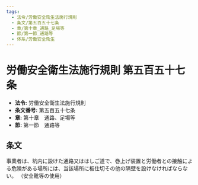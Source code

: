 ```yaml
---
tags:
  - 法令/労働安全衛生法施行規則
  - 条文/第五百五十七条
  - 章/第十章_通路_足場等
  - 節/第一節_通路等
  - 体系/労働安全衛生
---
```

# 労働安全衛生法施行規則 第五百五十七条

- **法令:** 労働安全衛生法施行規則
- **条文番号:** 第五百五十七条
- **章:** 第十章　通路、足場等
- **節:** 第一節　通路等

## 条文
事業者は、坑内に設けた通路又ははしご道で、巻上げ装置と労働者との接触による危険がある場所には、当該場所に板仕切その他の隔壁を設けなければならない。
（安全靴等の使用）

